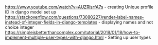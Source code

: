 https://www.youtube.com/watch?v=AUZRlsrfA7s - creating Unique profile ID in django model set up
https://stackoverflow.com/questions/73080227/render-label-names-instead-of-integer-fields-in-django-templates - displaying names and not choice integer
https://simpleisbetterthancomplex.com/tutorial/2018/01/18/how-to-implement-multiple-user-types-with-django.html - Setting up user types